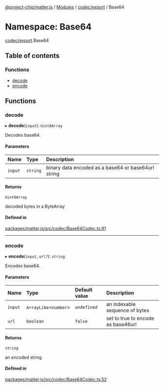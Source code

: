 [@project-chip/matter.js](../README.md) / [Modules](../modules.md) / [codec/export](codec_export.md) / Base64

# Namespace: Base64

[codec/export](codec_export.md).Base64

## Table of contents

### Functions

- [decode](codec_export.Base64.md#decode)
- [encode](codec_export.Base64.md#encode)

## Functions

### decode

▸ **decode**(`input`): `Uint8Array`

Decodes base64.

#### Parameters

| Name | Type | Description |
| :------ | :------ | :------ |
| `input` | `string` | binary data encoded as a base64 or base64url string |

#### Returns

`Uint8Array`

decoded bytes in a ByteArray

#### Defined in

[packages/matter.js/src/codec/Base64Codec.ts:91](https://github.com/project-chip/matter.js/blob/b7330d72/packages/matter.js/src/codec/Base64Codec.ts#L91)

___

### encode

▸ **encode**(`input`, `url?`): `string`

Encodes base64.

#### Parameters

| Name | Type | Default value | Description |
| :------ | :------ | :------ | :------ |
| `input` | `ArrayLike`<`number`\> | `undefined` | an indexable sequence of bytes |
| `url` | `boolean` | `false` | set to true to encode as base46url |

#### Returns

`string`

an encoded string

#### Defined in

[packages/matter.js/src/codec/Base64Codec.ts:52](https://github.com/project-chip/matter.js/blob/b7330d72/packages/matter.js/src/codec/Base64Codec.ts#L52)
